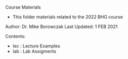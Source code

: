 Course Materials
- This folder materials related to the 2022 BHG course 

Author: Dr. Mike Borowczak
Last Updated: 1 FEB 2021

Contents:
- lec : Lecture Examples
- lab : Lab Assigments
